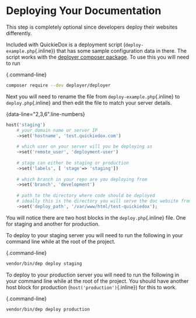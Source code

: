 # Deploying Your Documentation


This step is completely optional since developers deploy their websites differently. 

Included with QuickieDox is a deployment script (`deploy-example.php`{.inline}) that has some sample configuration data in there. The script works with the [deployer composer package](https://deployer.org). To use this you will need to run

{.command-line}
```bash
composer require --dev deployer/deployer
```

Next you will need to rename the file from `deploy-example.php`{.inline} to `deploy.php`{.inline} and then edit the file to match your server details.

{data-line="2,3,6".line-numbers}
```php
host('staging')
	# your domain name or server IP
    ->set('hostname', 'test.quickiedox.com')
    
	# which user on your server will you be deploying as
    ->set('remote_user', 'deployment-user') 
    
    # stage can either be staging or production
    ->set('labels', [ 'stage'=> 'staging'])
    
    # which branch in your repo are you deploying from
    ->set('branch', 'development')
    
    # path to the directory where code should be deployed
    # ideally this is the directory you will serve the doc website from
    ->set('deploy_path', '/var/www/html/test-quickiedox');
```


You will notice there are two host blocks in the `deploy.php`{.inline} file. One for staging and another for production.

To deploy to your staging server you will need to run the following in your command line while at the root of the project.

{.command-line}
```bash
vendor/bin/dep deploy staging
```

To deploy to your production server you will need to run the following in your command line while at the root of the project. You should have another host block for production (`host('production')`{.inline}) for this to work.

{.command-line}
```bash
vendor/bin/dep deploy production
```
&nbsp;